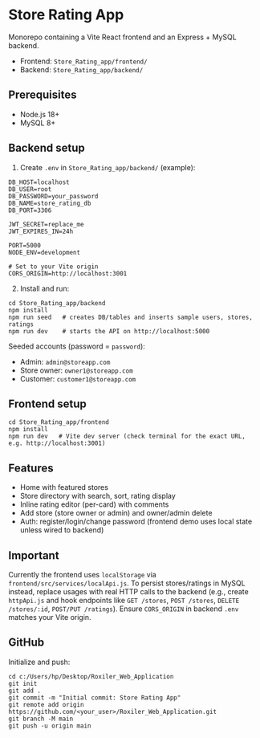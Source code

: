# Store Rating App

Monorepo containing a Vite React frontend and an Express + MySQL backend.

- Frontend: `Store_Rating_app/frontend/`
- Backend: `Store_Rating_app/backend/`

## Prerequisites
- Node.js 18+
- MySQL 8+

## Backend setup

1) Create `.env` in `Store_Rating_app/backend/` (example):
```
DB_HOST=localhost
DB_USER=root
DB_PASSWORD=your_password
DB_NAME=store_rating_db
DB_PORT=3306

JWT_SECRET=replace_me
JWT_EXPIRES_IN=24h

PORT=5000
NODE_ENV=development

# Set to your Vite origin
CORS_ORIGIN=http://localhost:3001
```

2) Install and run:
```
cd Store_Rating_app/backend
npm install
npm run seed   # creates DB/tables and inserts sample users, stores, ratings
npm run dev    # starts the API on http://localhost:5000
```

Seeded accounts (password = `password`):
- Admin: `admin@storeapp.com`
- Store owner: `owner1@storeapp.com`
- Customer: `customer1@storeapp.com`

## Frontend setup
```
cd Store_Rating_app/frontend
npm install
npm run dev   # Vite dev server (check terminal for the exact URL, e.g. http://localhost:3001)
```

## Features
- Home with featured stores
- Store directory with search, sort, rating display
- Inline rating editor (per-card) with comments
- Add store (store owner or admin) and owner/admin delete
- Auth: register/login/change password (frontend demo uses local state unless wired to backend)

## Important
Currently the frontend uses `localStorage` via `frontend/src/services/localApi.js`. To persist stores/ratings in MySQL instead, replace usages with real HTTP calls to the backend (e.g., create `httpApi.js` and hook endpoints like `GET /stores`, `POST /stores`, `DELETE /stores/:id`, `POST/PUT /ratings`). Ensure `CORS_ORIGIN` in backend `.env` matches your Vite origin.

## GitHub
Initialize and push:
```
cd c:/Users/hp/Desktop/Roxiler_Web_Application
git init
git add .
git commit -m "Initial commit: Store Rating App"
git remote add origin https://github.com/<your_user>/Roxiler_Web_Application.git
git branch -M main
git push -u origin main
```
